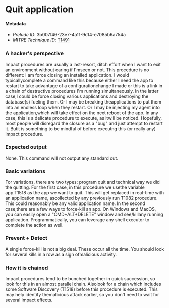 
# Quit application

#### Metadata

- *Prelude ID*: 3b007f46-23e7-4a11-9c14-e7085b6a754a
- *MITRE Technique ID*: [T1491](https://attack.mitre.org/techniques/T1491/)

### A hacker's perspective

Impact procedures are usually a last-resort, ditch effort when I want to exit an environment without caring if I'mseen or not. This procedure is no different: I am force closing an installed application. I would typicallycomplete a command like this because either I need the app to restart to take advantage of a configurationchange I made or this is a link in a chain of destructive procedures I'm running simultaneously. In the latter case,I could be force closing various applications and destroying the database(s) fueling them. Or I may be breaking theapplications to put them into an endless loop when they restart. Or I may be injecting my agent into the application,which will take effect on the next reboot of the app. In any case, this is a delicate procedure to execute, as itwill be noticed. Hopefully, most people will disregard the closure as a "bug" and just attempt to restart it. Butit is something to be mindful of before executng this (or really any) impact procedure.

### Expected output

None. This command will not output any standard out.

### Basic variations

For variations, there are two types: program quit and technical way we did the quitting. For the first case, in this procedure we usethe variable app.T1518 as the app we want to quit. This will get replaced in real-time with an application name, ascollected by any previously run T1082 procedure. This could reasonably be any valid application name. In the second case,there are a few ways to force-kill an app. On Windows and MacOS, you can easily open a "CMD+ALT+DELETE" window and see/killany running application. Programmatically, you can leverage any shell executor to complete the action as well.

### Prevent + Detect

A single force-kill is not a big deal. These occur all the time. You should look for several kills in a row as a sign ofmalicious activity.

### How it is chained

Impact procedures tend to be bunched together in quick succession, so look for this in an almost parallel chain. Alsolook for a chain which includes some Software Discovery (T1518) before this procedure is executed. This may help identify themalicious attack earlier, so you don't need to wait for several impact effects.
